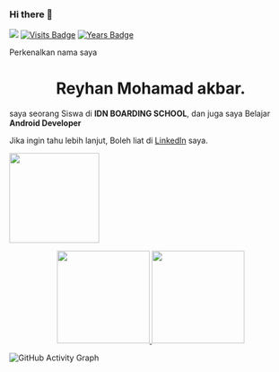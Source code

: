 ### Hi there 👋
![](https://komarev.com/ghpvc/?username=Reyhan05&color=brightgreen)
[![Visits Badge](https://badges.pufler.dev/visits/Reyhan05/Reyhan05)](https://github.com/Reyhan05)
[![Years Badge](https://badges.pufler.dev/years/Reyhan05)](https://badges.pufler.dev)

Perkenalkan nama saya 


<h1 align="center">Reyhan Mohamad akbar.</h1>  

saya seorang Siswa di **IDN BOARDING SCHOOL**, dan juga saya Belajar **Android Developer**

Jika ingin tahu lebih lanjut, Boleh liat di [LinkedIn](https://www.linkedin.com/in/reyhan-mohamad-akbar-117b52219/) saya.

<p align="left">
<a href="https://github.com/Reyhan05">
  <img height="160em" src="https://github-readme-streak-stats.herokuapp.com/?user=Reyhan05&theme=nord"/>
</a>
</p>

<!--
**Reyhan05/Reyhan05** is a ✨ _special_ ✨ repository because its `README.md` (this file) appears on your GitHub profile.

Here are some ideas to get you started:

- 🔭 I’m currently working on ...
- 🌱 I’m currently learning ...
- 👯 I’m looking to collaborate on ...
- 🤔 I’m looking for help with ...
- 💬 Ask me about ...
- 📫 How to reach me: ...
- 😄 Pronouns: ...
- ⚡ Fun fact: ...
-->


<p align="center">
  <a href="https://github.com/Reyhan05" target="_blank">
    <img src="https://github-readme-stats.vercel.app/api?username=Reyhan05&show_icons=true&bg_color=0E1116&text_color=EEEEEE&border_color=444" height="165">
  </a>

  <a href="https://github.com/Reyhan05" target="_blank">
    <img src="https://github-readme-stats.vercel.app/api/top-langs/?username=Reyhan05&layout=compact&bg_color=0E1116&text_color=EEEEEE&border_color=444&hide=objective-c,swift"  height="165">
  </a>
  <br>
</p>

![GitHub Activity Graph](https://activity-graph.herokuapp.com/graph?username=Reyhan05&theme=github)  
